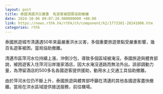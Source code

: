 ```yaml
---
layout: post
title: 泰國清邁洪災嚴重　有遊客被困需協助撤離
date: 2024-10-06 00:07:20.000000000 +08:00
link: https://news.rthk.hk/rthk/ch/component/k2/1773381-20241006.htm
categories: rthk
---
```


泰國旅遊城市清邁遇50年來最嚴重洪水災害，多個重要旅遊景點受嚴重影響，幾百名遊客被困，當局協助撤離。
 
清邁市區萍河水位持續上漲，沖倒沙包，導致多個區域被淹沒。泰國旅遊與體育部說，被困遊客入住萍河沿岸幾家酒店，因大水淹沒道路而無法外出。該部調動力量，為滯留酒店的500多名各國遊客提供援助，動用水上交通工具協助撤離。

由於萍河水位仍不斷上升，泰國旅遊與體育部呼籲在清邁的其他各國遊客盡快撤離。當局在洪水區域提供接送服務，前往機場。
